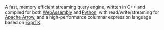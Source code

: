 A fast, memory efficient streaming query engine, written in
C++ and compiled for both [WebAssembly](https://webassembly.org/) and
[Python](https://www.python.org/), with read/write/streaming for
[Apache Arrow](https://arrow.apache.org/), and a high-performance columnar
expression language based on [ExprTK](https://github.com/ArashPartow/exprtk).
